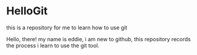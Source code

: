 # HelloGit
this is a repository for me to learn how to use git

Hello, there! my name is eddie, i am new to github, this repository
records the process i learn to use the git tool.
